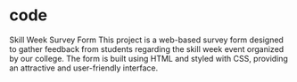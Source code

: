 # code
 Skill Week Survey Form
 This project is a web-based survey form designed to gather feedback from students regarding the skill week event organized by our college. The form is built using HTML and styled with CSS, providing an attractive and user-friendly interface.
